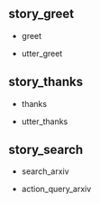 ## story_greet
* greet
 - utter_greet
 
## story_thanks
* thanks
 - utter_thanks
 
## story_search
* search_arxiv
 - action_query_arxiv